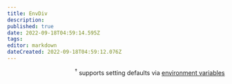 ```yaml
---
title: EnvDiv
description: 
published: true
date: 2022-09-18T04:59:14.595Z
tags: 
editor: markdown
dateCreated: 2022-09-18T04:59:12.076Z
---
```


<div align="right"><a name="EnvDiv"></a>

<sup>†</sup> supports setting defaults via [environment variables](#environment-variables)
</div>